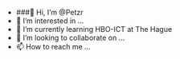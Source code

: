 - ###👋 Hi, I’m @Petzr
- 👀 I’m interested in ...
- 🌱 I’m currently learning HBO-ICT at The Hague
- 💞️ I’m looking to collaborate on ...
- 📫 How to reach me ...

<!---
Petzr/Petzr is a ✨ special ✨ repository because its `README.md` (this file) appears on your GitHub profile.
You can click the Preview link to take a look at your changes.
--->
